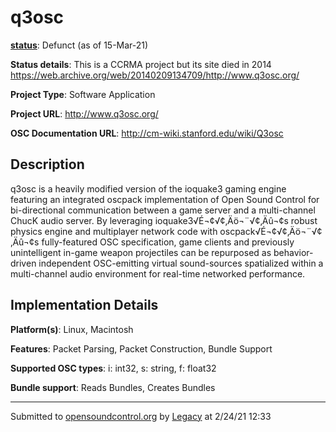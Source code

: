 # q3osc

**[status](../implementation-status.html)**: Defunct (as of 15-Mar-21)

**Status details**: 
This is a CCRMA project but its site died in 2014 https://web.archive.org/web/20140209134709/http://www.q3osc.org/

**Project Type**: Software Application

**Project URL**: <http://www.q3osc.org/>

**OSC Documentation URL**: <http://cm-wiki.stanford.edu/wiki/Q3osc>

## Description

q3osc is a heavily modified version of the ioquake3 gaming engine featuring an integrated oscpack implementation of Open Sound Control for bi-directional communication between a game server and a multi-channel ChucK audio server. By leveraging ioquake3√É¬¢√¢‚Äö¬¨√¢‚Äû¬¢s robust physics engine and multiplayer network code with oscpack√É¬¢√¢‚Äö¬¨√¢‚Äû¬¢s fully-featured OSC specification, game clients and previously unintelligent in-game weapon projectiles can be repurposed as behavior-driven independent OSC-emitting virtual sound-sources spatialized within a multi-channel audio environment for real-time networked performance.

## Implementation Details

**Platform(s)**: Linux, Macintosh

**Features**: Packet Parsing, Packet Construction, Bundle Support

**Supported OSC types**: i: int32, s: string, f: float32

**Bundle support**: Reads Bundles, Creates Bundles

---
Submitted to [opensoundcontrol.org](https://opensoundcontrol.org) by [Legacy](legacy-site.html) at 2/24/21 12:33
